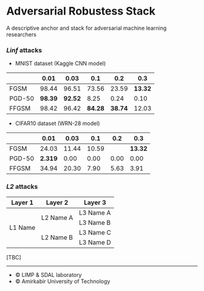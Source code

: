 # Adversarial Robustess Stack
A descriptive anchor and stack for adversarial machine learning researchers


### *Linf* attacks
* MNIST dataset (Kaggle CNN model)

|       |   0.01   |   0.03   |   0.1   |   0.2   |   0.3   |
|-------|----------|----------|---------|---------|---------|
|  FGSM   |   98.44   |   96.51   |   73.56  |   23.59   |   **13.32**   |
|  PGD-50 |   **98.39**   |   **92.52**  |   8.25   |   0.24   |   0.10   |
|  FFGSM  |   98.42 |   96.42  |  **84.28**  |   **38.74**   |   12.03   |

* CIFAR10 dataset (WRN-28 model)

|       |   0.01   |   0.03   |   0.1   |   0.2   |   0.3   |
|-------|----------|----------|---------|---------|---------|
|  FGSM   |  24.03  |   11.44   |   10.59  |      |   **13.32**   |
|  PGD-50 |   **2.319**   |   0.00  | 0.00   |   0.00   |   0.00  |
|  FFGSM  |   34.94 |   20.30  |  7.90  |   5.63   |   3.91  |


### *L2* attacks
<table>
    <thead>
        <tr>
            <th>Layer 1</th>
            <th>Layer 2</th>
            <th>Layer 3</th>
        </tr>
    </thead>
    <tbody>
        <tr>
            <td rowspan=4>L1 Name</td>
            <td rowspan=2>L2 Name A</td>
            <td>L3 Name A</td>
        </tr>
        <tr>
            <td>L3 Name B</td>
        </tr>
        <tr>
            <td rowspan=2>L2 Name B</td>
            <td>L3 Name C</td>
        </tr>
        <tr>
            <td>L3 Name D</td>
        </tr>
    </tbody>
</table>

[TBC]




<hr>

* © LIMP & SDAL laboratory
* © Amirkabir University of Technology
